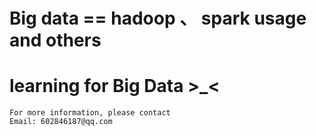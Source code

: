 # Big data == hadoop 、 spark usage and others
# learning for Big Data  >_<
```
For more information, please contact
Email: 602846187@qq.com
```
